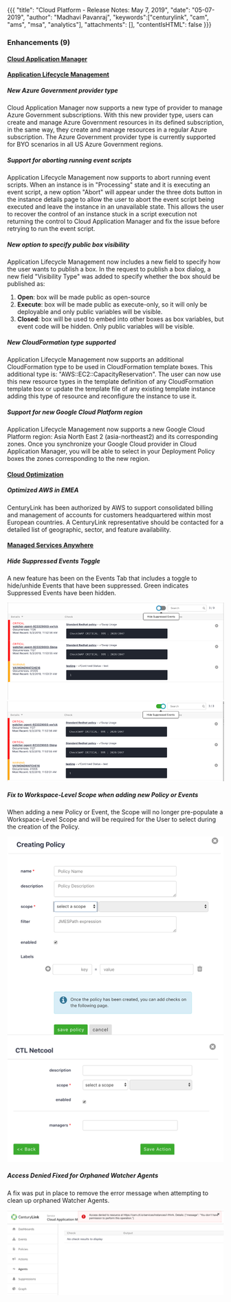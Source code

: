 {{{
"title": "Cloud Platform - Release Notes: May 7, 2019",
"date": "05-07-2019",
"author": "Madhavi Pavanraj",
"keywords":["centurylink", "cam", "ams", "msa", "analytics"],
"attachments": [],
"contentIsHTML": false
}}}

### Enhancements (9)

#### [Cloud Application Manager](https://www.ctl.io/cloud-application-manager/)

#### [Application Lifecycle Management](https://www.ctl.io/cloud-application-manager/application-lifecycle-management/)

##### New Azure Government provider type

Cloud Application Manager now supports a new type of provider to manage Azure Government subscriptions. With this new provider type, users can create and manage Azure Government resources in its defined subscription, in the same way, they create and manage resources in a regular Azure subscription. The Azure Government provider type is currently supported for BYO scenarios in all US Azure Government regions.

##### Support for aborting running event scripts

Application Lifecycle Management now supports to abort running event scripts. When an instance is in "Processing" state and it is executing an event script, a new option "Abort" will appear under the three dots button in the instance details page to allow the user to abort the event script being executed and leave the instance in an unavailable state. This allows the user to recover the control of an instance stuck in a script execution not returning the control to Cloud Application Manager and fix the issue before retrying to run the event script.

##### New option to specify public box visibility

Application Lifecycle Management now includes a new field to specify how the user wants to publish a box. In the request to publish a box dialog, a new field "Visibility Type" was added to specify whether the box should be published as:

1. **Open**: box will be made public as open-source
2. **Execute**: box will be made public as execute-only, so it will only be deployable and only public variables will be visible.
3. **Closed**: box will be used to embed into other boxes as box variables, but event code will be hidden. Only public variables will be visible.

##### New CloudFormation type supported

Application Lifecycle Management now supports an additional CloudFormation type to be used in CloudFormation template boxes. This additional type is:
"AWS::EC2::CapacityReservation". The user can now use this new resource types in the template definition of any CloudFormation template box or update the template file of any existing template instance adding this type of resource and reconfigure the instance to use it.

##### Support for new Google Cloud Platform region

Application Lifecycle Management now supports a new Google Cloud Platform region: Asia North East 2 (asia-northeast2) and its corresponding zones. Once you synchronize your Google Cloud provider in Cloud Application Manager, you will be able to select in your Deployment Policy boxes the zones corresponding to the new region.

#### [Cloud Optimization](https://www.ctl.io/cloud-application-manager/cloud-optimization/)

##### Optimized AWS in EMEA

CenturyLink has been authorized by AWS to support consolidated billing and management of accounts for customers headquartered within most European countries. A CenturyLink representative should be contacted for a detailed list of geographic, sector, and feature availability.

#### [Managed Services Anywhere](https://www.ctl.io/cloud-application-manager/managed-services-anywhere/)

##### Hide Suppressed Events Toggle

A new feature has been on the Events Tab that includes a toggle to hide/unhide Events that have been suppressed. Green indicates Suppressed Events have been hidden.

![Events1.PNG](../../images/release-notes/2019/events1.png)
![Events2.PNG](../../images/release-notes/2019/events2.png)

##### Fix to Workspace-Level Scope when adding new Policy or Events

When adding a new Policy or Event, the Scope will no longer pre-populate a Workspace-Level Scope and will be required for the User to select during the creation of the Policy.

![Policy1.PNG](../../images/release-notes/2019/policy1.png)
![Policy2.PNG](../../images/release-notes/2019/policy2.png)

##### Access Denied Fixed for Orphaned Watcher Agents

A fix was put in place to remove the error message when attempting to clean up orphaned Watcher Agents.

![Watcher1.PNG](../../images/release-notes/2019/watcher1.png)
